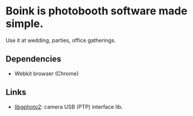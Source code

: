 Boink is photobooth software made simple.
===
Use it at wedding, parties, office gatherings.

Dependencies
---
  - Webkit browser (Chrome)

Links
---
  - [libgphoto2](http://www.gphoto.org/proj/libgphoto2/): camera USB (PTP) interface lib.
